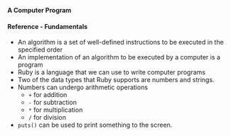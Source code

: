 **A Computer Program**



#### Reference - Fundamentals

* An algorithm is a set of well-defined instructions to be executed in the
  specified order
* An implementation of an algorithm to be executed by a computer is a program
* Ruby is a language that we can use to write computer programs
* Two of the data types that Ruby supports are numbers and strings.
* Numbers can undergo arithmetic operations
  * `+` for addition
  * `-` for subtraction
  * `*` for multiplication
  * `/` for division
* `puts()` can be used to print something to the screen.
